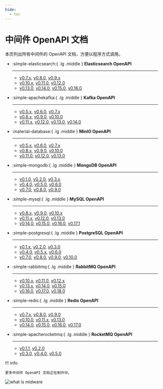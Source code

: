 ```yaml
---
hide:
  - toc
---
```


# 中间件 OpenAPI 文档

本页列出所有中间件的 OpenAPI 文档，方便以程序方式调用。

<div class="grid cards" markdown>

-   :simple-elasticsearch:{ .lg .middle } __Elasticsearch OpenAPI__

    ---

    - [v0.7.x](mcamel/elasticsearch/elasticsearch-v0.7.0.md), [v0.8.0](mcamel/elasticsearch/elasticsearch-v0.8.0.md), [v0.9.x](mcamel/elasticsearch/elasticsearch-v0.9.0.md)
    - [v0.10.x](mcamel/elasticsearch/elasticsearch-v0.10.0.md), [v0.11.0](mcamel/elasticsearch/elasticsearch-v0.11.0.md), [v0.12.0](mcamel/elasticsearch/elasticsearch-v0.12.0.md)
    - [v0.13.0](mcamel/elasticsearch/elasticsearch-v0.13.0.md), [v0.14.0](mcamel/elasticsearch/elasticsearch-v0.14.0.md), [v0.15.0](mcamel/elasticsearch/elasticsearch-v0.15.0.md), [v0.16.0](mcamel/elasticsearch/elasticsearch-v0.16.0.md)

-   :simple-apachekafka:{ .lg .middle } __Kafka OpenAPI__

    ---

    - [v0.5.x](mcamel/kafka/kafka-v0.5.0.md), [v0.6.0](mcamel/kafka/kafka-v0.6.0.md), [v0.7.x](mcamel/kafka/kafka-v0.7.0.md)
    - [v0.8.x](mcamel/kafka/kafka-v0.8.0.md), [v0.9.0](mcamel/kafka/kafka-v0.9.0.md), [v0.10.0](mcamel/kafka/kafka-v0.10.0.md)
    - [v0.11.x](mcamel/kafka/kafka-v0.11.0.md), [v0.12.0](mcamel/kafka/kafka-v0.12.0.md), [v0.13.0](mcamel/kafka/kafka-v0.13.0.md), [v0.14.0](mcamel/kafka/kafka-v0.14.0.md)

-   :material-database:{ .lg .middle } __MinIO OpenAPI__

    ---

    - [v0.5.x](mcamel/minio/minio-v0.5.0.md), [v0.6.0](mcamel/minio/minio-v0.6.0.md), [v0.7.x](mcamel/minio/minio-v0.7.0.md)
    - [v0.8.x](mcamel/minio/minio-v0.8.0.md), [v0.9.0](mcamel/minio/minio-v0.9.0.md), [v0.10.0](mcamel/minio/minio-v0.10.0.md)
    - [v0.11.0](mcamel/minio/minio-v0.11.0.md), [v0.12.0](mcamel/minio/minio-v0.12.0.md), [v0.13.0](mcamel/minio/minio-v0.13.0.md)

-   :simple-mongodb:{ .lg .middle } __MongoDB OpenAPI__

    ---

    - [v0.1.0](mcamel/mongodb/mongodb-v0.1.0.md), [v0.2.0](mcamel/mongodb/mongodb-v0.2.0.md), [v0.3.x](mcamel/mongodb/mongodb-v0.3.0.md)
    - [v0.4.0](mcamel/mongodb/mongodb-v0.4.0.md), [v0.5.0](mcamel/mongodb/mongodb-v0.5.0.md), [v0.6.0](mcamel/mongodb/mongodb-v0.6.0.md)
    - [v0.7.0](mcamel/mongodb/mongodb-v0.7.0.md), [v0.8.0](mcamel/mongodb/mongodb-v0.8.0.md), [v0.9.0](mcamel/mongodb/mongodb-v0.9.0.md)

-   :simple-mysql:{ .lg .middle } __MySQL OpenAPI__

    ---

    - [v0.8.x](mcamel/mysql/mysql-v0.8.0.md), [v0.9.0](mcamel/mysql/mysql-v0.9.0.md), [v0.10.x](mcamel/mysql/mysql-v0.10.0.md)
    - [v0.11.x](mcamel/mysql/mysql-v0.11.0.md), [v0.12.0](mcamel/mysql/mysql-v0.12.0.md), [v0.13.0](mcamel/mysql/mysql-v0.13.0.md)
    - [v0.14.0](mcamel/mysql/mysql-v0.14.0.md), [v0.15.0](mcamel/mysql/mysql-v0.15.0.md), [v0.16.0](mcamel/mysql/mysql-v0.16.0.md), [v0.17.1](mcamel/mysql/mysql-v0.17.1.md)

-   :simple-postgresql:{ .lg .middle } __PostgreSQL OpenAPI__

    ---

    - [v0.1.x](mcamel/postgresql/postgresql-v0.1.0.md), [v0.2.0](mcamel/postgresql/postgresql-v0.2.0.md), [v0.3.0](mcamel/postgresql/postgresql-v0.3.0.md)
    - [v0.4.0](mcamel/postgresql/postgresql-v0.4.0.md), [v0.5.x](mcamel/postgresql/postgresql-v0.5.0.md), [v0.6.0](mcamel/postgresql/postgresql-v0.6.0.md)
    - [v0.7.0](mcamel/postgresql/postgresql-v0.7.0.md), [v0.8.0](mcamel/postgresql/postgresql-v0.8.0.md), [v0.9.0](mcamel/postgresql/postgresql-v0.9.0.md), [v0.10.0](mcamel/postgresql/postgresql-v0.10.0.md)

-   :simple-rabbitmq:{ .lg .middle } __RabbitMQ OpenAPI__

    ---

    - [v0.10.x](mcamel/rabbitmq/rabbitmq-v0.10.0.md), [v0.11.0](mcamel/rabbitmq/rabbitmq-v0.11.0.md), [v0.12.x](mcamel/rabbitmq/rabbitmq-v0.12.0.md)
    - [v0.13.x](mcamel/rabbitmq/rabbitmq-v0.13.0.md), [v0.14.0](mcamel/rabbitmq/rabbitmq-v0.14.0.md), [v0.15.0](mcamel/rabbitmq/rabbitmq-v0.15.0.md)
    - [v0.16.0](mcamel/rabbitmq/rabbitmq-v0.16.0.md), [v0.17.0](mcamel/rabbitmq/rabbitmq-v0.17.0.md), [v0.18.0](mcamel/rabbitmq/rabbitmq-v0.18.0.md)

-   :simple-redis:{ .lg .middle } __Redis OpenAPI__

    ---

    - [v0.7.x](mcamel/redis/redis-v0.7.0.md), [v0.8.0](mcamel/redis/redis-v0.8.0.md), [v0.9.0](mcamel/redis/redis-v0.9.0.md)
    - [v0.10.0](mcamel/redis/redis-v0.10.0.md), [v0.11.x](mcamel/redis/redis-v0.11.0.md), [v0.13.0](mcamel/redis/redis-v0.13.0.md)
    - [v0.14.0](mcamel/redis/redis-v0.14.0.md), [v0.15.0](mcamel/redis/redis-v0.15.0.md), [v0.16.0](mcamel/redis/redis-v0.16.0.md), [v0.17.0](mcamel/redis/redis-v0.17.0.md)

-   :simple-apacherocketmq:{ .lg .middle } __RocketMQ OpenAPI__

    ---

    - [v0.1.1](mcamel/rocketmq/rocketmq-v0.1.1.md), [v0.2.0](mcamel/rocketmq/rocketmq-v0.2.0.md)
    - [v0.3.0](mcamel/rocketmq/rocketmq-v0.3.0.md), [v0.4.0](mcamel/rocketmq/rocketmq-v0.4.0.md), [v0.5.0](mcamel/rocketmq/rocketmq-v0.5.0.md)

</div>

!!! info

    更多中间件 OpenAPI 文档正在制作中。

![what is midware](https://docs.daocloud.io/daocloud-docs-images/docs/openapi/images/middleware02.jpeg)
